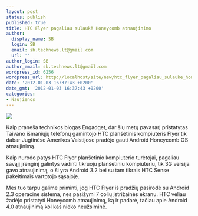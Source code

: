 ```yaml
---
layout: post
status: publish
published: true
title: HTC Flyer pagaliau sulaukė Honeycomb atnaujinimo
author:
  display_name: SB
  login: SB
  email: sb.technews.lt@gmail.com
  url: ''
author_login: SB
author_email: sb.technews.lt@gmail.com
wordpress_id: 6256
wordpress_url: http://localhost/site/new/htc_flyer_pagaliau_sulauke_honeycomb_atnaujinimo/
date: '2012-01-03 16:37:43 +0200'
date_gmt: '2012-01-03 16:37:43 +0200'
categories:
- Naujienos
---
```

<div class="imgright"><img src="http://technews.lt/upload/htcflye.jpg"  /></div>
<p>Kaip praneša technikos blogas Engadget, dar šių metų pavasarį pristatytas Taivano išmaniųjų telefonų gamintojo HTC planšetinis kompiuteris Flyer tik dabar Jugtinėse Amerikos Valstijose pradėjo gauti Android Honeycomb OS atnaujinimą.</p>
<p>Kaip nurodo patys HTC Flyer planšetinio kompiuterio turėtojai, pagaliau savąjį įrenginį galintys vadinti tikruoju planšetiniu kompiuteriu, tik 3G versija gavo atnaujinimą, o ši yra Android 3.2 bei su tam tikrais HTC Sense pakeitimais vartotojo sąsajoje.</p>
<p>Mes tuo tarpu galime priminti, jog HTC Flyer iš pradžių pasirodė su Android 2.3 operacine sistema, nes pasižymi 7 colių įstrižainės ekranu. HTC vėliau žadėjo pristatyti Honeycomb atnaujinimą, ką ir padarė, tačiau apie Android 4.0 atnaujinimą kol kas nieko neužsiminė.</p>
